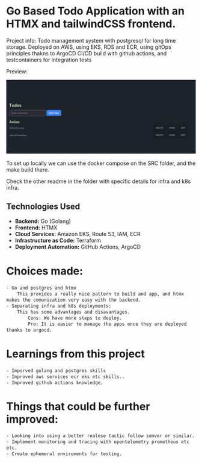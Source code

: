 # Go Based Todo Application with an HTMX and tailwindCSS frontend.

Project info:
    Todo management system with postgresql for long time storage.
    Deployed on AWS, using EKS, RDS and ECR, using gitOps principles thakns to ArgoCD
    CI/CD build with github actions, and testcontainers for integration tests

Preview: 

![image](./assets/swappy-20240102_161041.png) 

To set up locally we can use the docker compose on the SRC folder, and the make build there.

Check the other readme in the folder with specific details for infra and k8s infra.


## Technologies Used
- **Backend:** Go (Golang)
- **Frontend:** HTMX
- **Cloud Services:** Amazon EKS, Route 53, IAM, ECR
- **Infrastructure as Code:** Terraform
- **Deployment Automation:** GitHub Actions, ArgoCD

# Choices made:
    - Go and postgres and htmx
        This provides a really nice pattern to build and app, and htmx makes the comunication very easy with the backend.
    - Separating infra and k8s deployments:
        This has some advantages and disavantages.
            Cons: We have more steps to deploy.
            Pro: It is easier to manage the apps once they are deployed thanks to argocd.

# Learnings from this project
    - Imporved golang and postgres skills
    - Improved aws services ecr eks etc skills..
    - Improved github actions knowledge.

# Things that could be further improved:
    - Looking into using a better realese tactic follow semver or similar.
    - Implement monitoring and tracing with opentelemetry prometheus etc etc.
    - Create ephemeral enviroments for testing.

